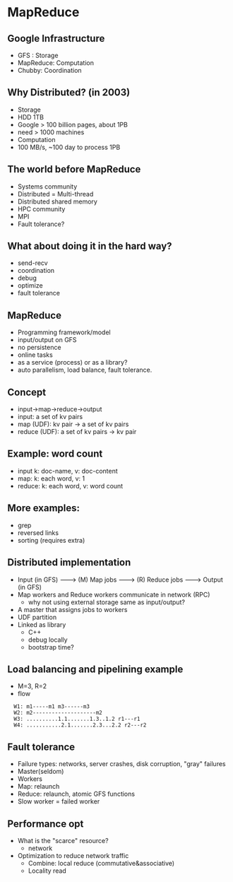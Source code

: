 # MapReduce

## Google Infrastructure
* GFS : Storage
* MapReduce: Computation
* Chubby: Coordination 

## Why Distributed? (in 2003)
* Storage 
 * HDD 1TB
 * Google > 100 billion pages, about 1PB 
 * need > 1000 machines 
* Computation
 * 100 MB/s, ~100 day to process 1PB  

## The world before MapReduce
* Systems community
 * Distributed = Multi-thread 
 * Distributed shared memory
* HPC community
 * MPI
* Fault tolerance?

## What about doing it in the hard way?
* send-recv
* coordination 
* debug
* optimize 
* fault tolerance

## MapReduce
* Programming framework/model 
* input/output on GFS
* no persistence 
* online tasks
* as a service (process) or as a library?
* auto parallelism, load balance, fault tolerance. 

## Concept
* input->map->reduce->output
* input: a set of kv pairs
* map (UDF): kv pair -> a set of kv pairs 
* reduce (UDF): a set of kv pairs -> kv pair 

## Example: word count
* input k: doc-name, v: doc-content
* map: k: each word, v: 1  
* reduce: k: each word, v: word count 

## More examples:
* grep
* reversed links
* sorting (requires extra)

## Distributed implementation
* Input (in GFS) ---> (M) Map jobs ---> (R) Reduce jobs ---> Output (in GFS) 
* Map workers and Reduce workers communicate in network (RPC)
  * why not using external storage same as input/output? 
* A master that assigns jobs to workers 
* UDF partition
* Linked as library
  * C++
  * debug locally
  * bootstrap time?

## Load balancing and pipelining example
* M=3, R=2 
* flow 
```
  W1: m1-----m1 m3------m3
  W2: m2--------------------m2
  W3: ..........1.1.......1.3..1.2 r1---r1
  W4: ...........2.1.......2.3...2.2 r2---r2
```

## Fault tolerance 
* Failure types: networks, server crashes, disk corruption, "gray" failures
* Master(seldom)
* Workers
 * Map: relaunch
 * Reduce: relaunch, atomic GFS functions
* Slow worker = failed worker

## Performance opt
* What is the "scarce" resource?
  * network
* Optimization to reduce network traffic
  * Combine: local reduce (commutative&associative)
  * Locality read

